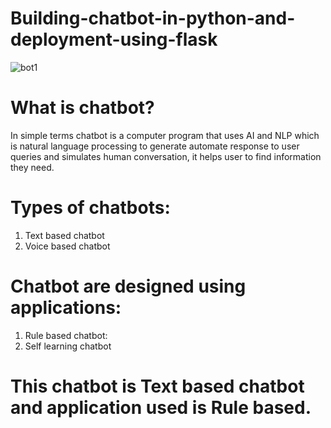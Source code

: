 # Building-chatbot-in-python-and-deployment-using-flask
![bot1](https://user-images.githubusercontent.com/59364329/137593834-1fe7d941-8e26-4d06-abae-80a2ebf1365d.jpg)

# What is chatbot?
In simple terms chatbot is a computer program that uses AI and NLP which is natural language processing to generate automate response to user queries and simulates human conversation, it helps user to find information they need.

# Types of chatbots:
1. Text based chatbot
2. Voice based chatbot

# Chatbot are designed using applications:
1. Rule based chatbot:
2. Self learning chatbot

# This chatbot is Text based chatbot and application used is Rule based.



